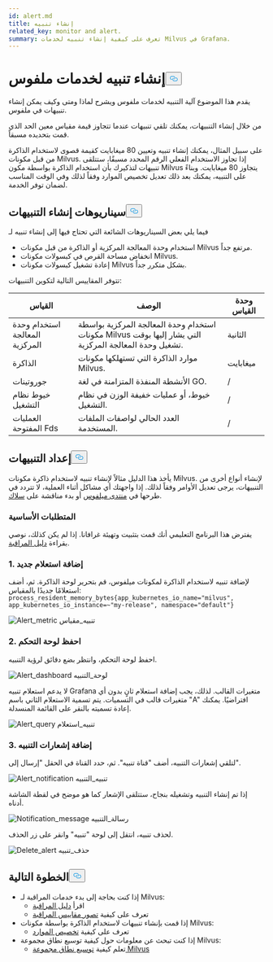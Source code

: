 ```yaml
---
id: alert.md
title: إنشاء تنبيه
related_key: monitor and alert.
summary: تعرف على كيفية إنشاء تنبيه لخدمات Milvus في Grafana.
---
```

<h1 id="Create-an-Alert-for-Milvus-Services" class="common-anchor-header">إنشاء تنبيه لخدمات ملفوس<button data-href="#Create-an-Alert-for-Milvus-Services" class="anchor-icon" translate="no">
      <svg translate="no"
        aria-hidden="true"
        focusable="false"
        height="20"
        version="1.1"
        viewBox="0 0 16 16"
        width="16"
      >
        <path
          fill="#0092E4"
          fill-rule="evenodd"
          d="M4 9h1v1H4c-1.5 0-3-1.69-3-3.5S2.55 3 4 3h4c1.45 0 3 1.69 3 3.5 0 1.41-.91 2.72-2 3.25V8.59c.58-.45 1-1.27 1-2.09C10 5.22 8.98 4 8 4H4c-.98 0-2 1.22-2 2.5S3 9 4 9zm9-3h-1v1h1c1 0 2 1.22 2 2.5S13.98 12 13 12H9c-.98 0-2-1.22-2-2.5 0-.83.42-1.64 1-2.09V6.25c-1.09.53-2 1.84-2 3.25C6 11.31 7.55 13 9 13h4c1.45 0 3-1.69 3-3.5S14.5 6 13 6z"
        ></path>
      </svg>
    </button></h1><p>يقدم هذا الموضوع آلية التنبيه لخدمات ملفوس ويشرح لماذا ومتى وكيف يمكن إنشاء تنبيهات في ملفوس.</p>
<p>من خلال إنشاء التنبيهات، يمكنك تلقي تنبيهات عندما تتجاوز قيمة مقياس معين الحد الذي قمت بتحديده مسبقاً.</p>
<p>على سبيل المثال، يمكنك إنشاء تنبيه وتعيين 80 ميغابايت كقيمة قصوى لاستخدام الذاكرة من قبل مكونات Milvus. إذا تجاوز الاستخدام الفعلي الرقم المحدد مسبقًا، ستتلقى تنبيهات لتذكيرك بأن استخدام الذاكرة بواسطة مكون Milvus يتجاوز 80 ميغابايت. وبناءً على التنبيه، يمكنك بعد ذلك تعديل تخصيص الموارد وفقاً لذلك وفي الوقت المناسب لضمان توفر الخدمة.</p>
<h2 id="Scenarios-for-creating-alerts" class="common-anchor-header">سيناريوهات إنشاء التنبيهات<button data-href="#Scenarios-for-creating-alerts" class="anchor-icon" translate="no">
      <svg translate="no"
        aria-hidden="true"
        focusable="false"
        height="20"
        version="1.1"
        viewBox="0 0 16 16"
        width="16"
      >
        <path
          fill="#0092E4"
          fill-rule="evenodd"
          d="M4 9h1v1H4c-1.5 0-3-1.69-3-3.5S2.55 3 4 3h4c1.45 0 3 1.69 3 3.5 0 1.41-.91 2.72-2 3.25V8.59c.58-.45 1-1.27 1-2.09C10 5.22 8.98 4 8 4H4c-.98 0-2 1.22-2 2.5S3 9 4 9zm9-3h-1v1h1c1 0 2 1.22 2 2.5S13.98 12 13 12H9c-.98 0-2-1.22-2-2.5 0-.83.42-1.64 1-2.09V6.25c-1.09.53-2 1.84-2 3.25C6 11.31 7.55 13 9 13h4c1.45 0 3-1.69 3-3.5S14.5 6 13 6z"
        ></path>
      </svg>
    </button></h2><p>فيما يلي بعض السيناريوهات الشائعة التي تحتاج فيها إلى إنشاء تنبيه لـ</p>
<ul>
<li>استخدام وحدة المعالجة المركزية أو الذاكرة من قبل مكونات Milvus مرتفع جداً.</li>
<li>انخفاض مساحة القرص في كبسولات مكونات Milvus.</li>
<li>إعادة تشغيل كبسولات مكونات Milvus بشكل متكرر جداً.</li>
</ul>
<p>تتوفر المقاييس التالية لتكوين التنبيهات:</p>
<table>
<thead>
<tr><th>القياس</th><th>الوصف</th><th>وحدة القياس</th></tr>
</thead>
<tbody>
<tr><td>استخدام وحدة المعالجة المركزية</td><td>استخدام وحدة المعالجة المركزية بواسطة مكونات Milvus التي يشار إليها بوقت تشغيل وحدة المعالجة المركزية.</td><td>الثانية</td></tr>
<tr><td>الذاكرة</td><td>موارد الذاكرة التي تستهلكها مكونات Milvus.</td><td>ميغابايت</td></tr>
<tr><td>جوروتينات</td><td>الأنشطة المنفذة المتزامنة في لغة GO.</td><td>/</td></tr>
<tr><td>خيوط نظام التشغيل</td><td>خيوط، أو عمليات خفيفة الوزن في نظام التشغيل.</td><td>/</td></tr>
<tr><td>العمليات المفتوحة Fds</td><td>العدد الحالي لواصفات الملفات المستخدمة.</td><td>/</td></tr>
</tbody>
</table>
<h2 id="Set-up-alerts" class="common-anchor-header">إعداد التنبيهات<button data-href="#Set-up-alerts" class="anchor-icon" translate="no">
      <svg translate="no"
        aria-hidden="true"
        focusable="false"
        height="20"
        version="1.1"
        viewBox="0 0 16 16"
        width="16"
      >
        <path
          fill="#0092E4"
          fill-rule="evenodd"
          d="M4 9h1v1H4c-1.5 0-3-1.69-3-3.5S2.55 3 4 3h4c1.45 0 3 1.69 3 3.5 0 1.41-.91 2.72-2 3.25V8.59c.58-.45 1-1.27 1-2.09C10 5.22 8.98 4 8 4H4c-.98 0-2 1.22-2 2.5S3 9 4 9zm9-3h-1v1h1c1 0 2 1.22 2 2.5S13.98 12 13 12H9c-.98 0-2-1.22-2-2.5 0-.83.42-1.64 1-2.09V6.25c-1.09.53-2 1.84-2 3.25C6 11.31 7.55 13 9 13h4c1.45 0 3-1.69 3-3.5S14.5 6 13 6z"
        ></path>
      </svg>
    </button></h2><p>يأخذ هذا الدليل مثالاً لإنشاء تنبيه لاستخدام ذاكرة مكونات Milvus. لإنشاء أنواع أخرى من التنبيهات، يرجى تعديل الأوامر وفقاً لذلك. إذا واجهتك أي مشاكل أثناء العملية، لا تتردد في طرحها في <a href="https://discuss.milvus.io/">منتدى ميلفوس</a> أو بدء مناقشة على <a href="https://join.slack.com/t/milvusio/shared_invite/zt-e0u4qu3k-bI2GDNys3ZqX1YCJ9OM~GQ">سلاك</a>.</p>
<h3 id="Prerequisites" class="common-anchor-header">المتطلبات الأساسية</h3><p>يفترض هذا البرنامج التعليمي أنك قمت بتثبيت وتهيئة غرافانا. إذا لم يكن كذلك، نوصي بقراءة <a href="/docs/ar/monitor.md">دليل المراقبة</a>.</p>
<h3 id="1-Add-a-new-query" class="common-anchor-header">1. إضافة استعلام جديد</h3><p>لإضافة تنبيه لاستخدام الذاكرة لمكونات ميلفوس، قم بتحرير لوحة الذاكرة. ثم، أضف استعلامًا جديدًا بالمقياس: <code translate="no">process_resident_memory_bytes{app_kubernetes_io_name=&quot;milvus&quot;, app_kubernetes_io_instance=~&quot;my-release&quot;, namespace=&quot;default&quot;}</code></p>
<p>
  
   <span class="img-wrapper"> <img translate="no" src="/docs/v2.6.x/assets/alert_metric.png" alt="Alert_metric" class="doc-image" id="alert_metric" />
   </span> <span class="img-wrapper"> <span>تنبيه_مقياس</span> </span></p>
<h3 id="2-Save-the-dashboard" class="common-anchor-header">2. احفظ لوحة التحكم</h3><p>احفظ لوحة التحكم، وانتظر بضع دقائق لرؤية التنبيه.</p>
<p>
  
   <span class="img-wrapper"> <img translate="no" src="/docs/v2.6.x/assets/alert_dashboard.png" alt="Alert_dashboard" class="doc-image" id="alert_dashboard" />
   </span> <span class="img-wrapper"> <span>لوحة_التنبيه</span> </span></p>
<p>لا يدعم استعلام تنبيه Grafana متغيرات القالب. لذلك، يجب إضافة استعلام ثانٍ بدون أي متغيرات قالب في التسميات. يتم تسمية الاستعلام الثاني باسم "A" افتراضيًا. يمكنك إعادة تسميته بالنقر على القائمة المنسدلة.</p>
<p>
  
   <span class="img-wrapper"> <img translate="no" src="/docs/v2.6.x/assets/alert_query.png" alt="Alert_query" class="doc-image" id="alert_query" />
   </span> <span class="img-wrapper"> <span>تنبيه_استعلام</span> </span></p>
<h3 id="3-Add-alert-notifications" class="common-anchor-header">3. إضافة إشعارات التنبيه</h3><p>لتلقي إشعارات التنبيه، أضف "قناة تنبيه". ثم، حدد القناة في الحقل "إرسال إلى".</p>
<p>
  
   <span class="img-wrapper"> <img translate="no" src="/docs/v2.6.x/assets/alert_notification.png" alt="Alert_notification" class="doc-image" id="alert_notification" />
   </span> <span class="img-wrapper"> <span>تنبيه_التنبيه</span> </span></p>
<p>إذا تم إنشاء التنبيه وتشغيله بنجاح، ستتلقى الإشعار كما هو موضح في لقطة الشاشة أدناه.</p>
<p>
  
   <span class="img-wrapper"> <img translate="no" src="/docs/v2.6.x/assets/notification_message.png" alt="Notification_message" class="doc-image" id="notification_message" />
   </span> <span class="img-wrapper"> <span>رسالة_التنبيه</span> </span></p>
<p>لحذف تنبيه، انتقل إلى لوحة "تنبيه" وانقر على زر الحذف.</p>
<p>
  
   <span class="img-wrapper"> <img translate="no" src="/docs/v2.6.x/assets/delete_alert.png" alt="Delete_alert" class="doc-image" id="delete_alert" />
   </span> <span class="img-wrapper"> <span>حذف_تنبيه</span> </span></p>
<h2 id="Whats-next" class="common-anchor-header">الخطوة التالية<button data-href="#Whats-next" class="anchor-icon" translate="no">
      <svg translate="no"
        aria-hidden="true"
        focusable="false"
        height="20"
        version="1.1"
        viewBox="0 0 16 16"
        width="16"
      >
        <path
          fill="#0092E4"
          fill-rule="evenodd"
          d="M4 9h1v1H4c-1.5 0-3-1.69-3-3.5S2.55 3 4 3h4c1.45 0 3 1.69 3 3.5 0 1.41-.91 2.72-2 3.25V8.59c.58-.45 1-1.27 1-2.09C10 5.22 8.98 4 8 4H4c-.98 0-2 1.22-2 2.5S3 9 4 9zm9-3h-1v1h1c1 0 2 1.22 2 2.5S13.98 12 13 12H9c-.98 0-2-1.22-2-2.5 0-.83.42-1.64 1-2.09V6.25c-1.09.53-2 1.84-2 3.25C6 11.31 7.55 13 9 13h4c1.45 0 3-1.69 3-3.5S14.5 6 13 6z"
        ></path>
      </svg>
    </button></h2><ul>
<li>إذا كنت بحاجة إلى بدء خدمات المراقبة لـ Milvus:<ul>
<li>اقرأ <a href="/docs/ar/monitor.md">دليل المراقبة</a></li>
<li>تعرف على كيفية <a href="/docs/ar/visualize.md">تصور مقاييس المراقبة</a></li>
</ul></li>
<li>إذا قمت بإنشاء تنبيهات لاستخدام الذاكرة بواسطة مكونات Milvus:<ul>
<li>تعرف على كيفية <a href="/docs/ar/allocate.md#standalone">تخصيص الموارد</a></li>
</ul></li>
<li>إذا كنت تبحث عن معلومات حول كيفية توسيع نطاق مجموعة Milvus:<ul>
<li>تعلم كيفية <a href="/docs/ar/scaleout.md">توسيع نطاق مجموعة Milvus</a></li>
</ul></li>
</ul>
